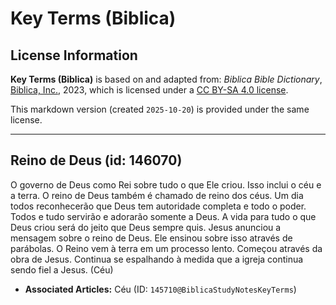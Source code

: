 # Key Terms (Biblica)

## License Information

**Key Terms (Biblica)** is based on and adapted from: _Biblica Bible Dictionary_, [Biblica, Inc.](https://www.biblica.com/), 2023, which is licensed under a [CC BY-SA 4.0 license](https://creativecommons.org/licenses/by-sa/4.0/legalcode.en).

This markdown version (created `2025-10-20`) is provided under the same license.



--------------------------------

## Reino de Deus (id: 146070)

O governo de Deus como Rei sobre tudo o que Ele criou. Isso inclui o céu e a terra. O reino de Deus também é chamado de reino dos céus. Um dia todos reconhecerão que Deus tem autoridade completa e todo o poder. Todos e tudo servirão e adorarão somente a Deus. A vida para tudo o que Deus criou será do jeito que Deus sempre quis. Jesus anunciou a mensagem sobre o reino de Deus. Ele ensinou sobre isso através de parábolas. O Reino vem à terra em um processo lento. Começou através da obra de Jesus. Continua se espalhando à medida que a igreja continua sendo fiel a Jesus. (Céu)

* **Associated Articles:** Céu (ID: `145710@BiblicaStudyNotesKeyTerms`)

